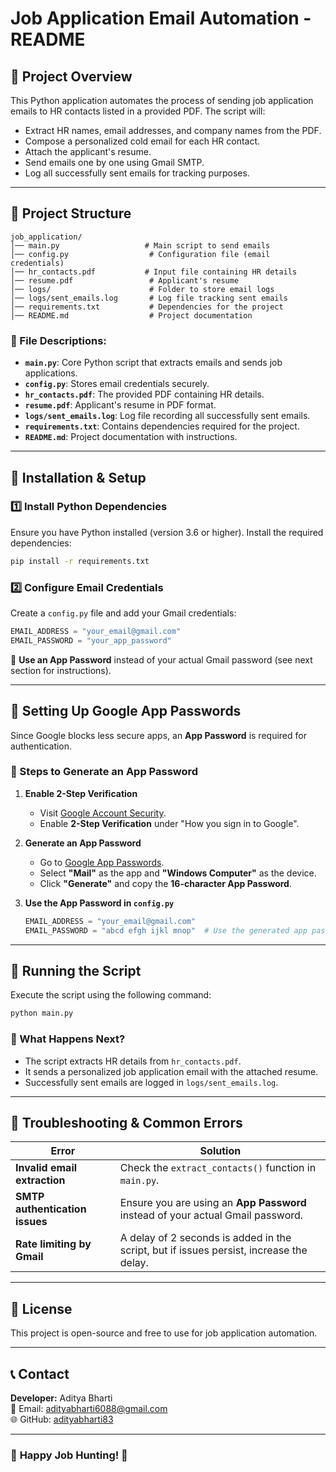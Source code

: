 # **Job Application Email Automation - README**

## **📌 Project Overview**
This Python application automates the process of sending job application emails to HR contacts listed in a provided PDF. The script will:
- Extract HR names, email addresses, and company names from the PDF.
- Compose a personalized cold email for each HR contact.
- Attach the applicant's resume.
- Send emails one by one using Gmail SMTP.
- Log all successfully sent emails for tracking purposes.

---

## **📁 Project Structure**
```
job_application/
│── main.py                   # Main script to send emails
│── config.py                  # Configuration file (email credentials)
│── hr_contacts.pdf           # Input file containing HR details
│── resume.pdf                 # Applicant's resume
│── logs/                      # Folder to store email logs
│── logs/sent_emails.log       # Log file tracking sent emails
│── requirements.txt           # Dependencies for the project
│── README.md                  # Project documentation
```

### **📂 File Descriptions:**
- **`main.py`**: Core Python script that extracts emails and sends job applications.
- **`config.py`**: Stores email credentials securely.
- **`hr_contacts.pdf`**: The provided PDF containing HR details.
- **`resume.pdf`**: Applicant's resume in PDF format.
- **`logs/sent_emails.log`**: Log file recording all successfully sent emails.
- **`requirements.txt`**: Contains dependencies required for the project.
- **`README.md`**: Project documentation with instructions.

---

## **🔧 Installation & Setup**
### **1️⃣ Install Python Dependencies**
Ensure you have Python installed (version 3.6 or higher). Install the required dependencies:
```sh
pip install -r requirements.txt
```

### **2️⃣ Configure Email Credentials**
Create a `config.py` file and add your Gmail credentials:
```python
EMAIL_ADDRESS = "your_email@gmail.com"
EMAIL_PASSWORD = "your_app_password"
```
🔹 **Use an App Password** instead of your actual Gmail password (see next section for instructions).

---

## **🔑 Setting Up Google App Passwords**
Since Google blocks less secure apps, an **App Password** is required for authentication.

### **🔹 Steps to Generate an App Password**
1. **Enable 2-Step Verification**
   - Visit [Google Account Security](https://myaccount.google.com/security).
   - Enable **2-Step Verification** under "How you sign in to Google".
   
2. **Generate an App Password**
   - Go to [Google App Passwords](https://myaccount.google.com/apppasswords).
   - Select **"Mail"** as the app and **"Windows Computer"** as the device.
   - Click **"Generate"** and copy the **16-character App Password**.

3. **Use the App Password in `config.py`**
   ```python
   EMAIL_ADDRESS = "your_email@gmail.com"
   EMAIL_PASSWORD = "abcd efgh ijkl mnop"  # Use the generated app password
   ```

---

## **🚀 Running the Script**
Execute the script using the following command:
```sh
python main.py
```
### **🔹 What Happens Next?**
- The script extracts HR details from `hr_contacts.pdf`.
- It sends a personalized job application email with the attached resume.
- Successfully sent emails are logged in `logs/sent_emails.log`.

---

## **📌 Troubleshooting & Common Errors**
| Error | Solution |
|-------|----------|
| **Invalid email extraction** | Check the `extract_contacts()` function in `main.py`. |
| **SMTP authentication issues** | Ensure you are using an **App Password** instead of your actual Gmail password. |
| **Rate limiting by Gmail** | A delay of 2 seconds is added in the script, but if issues persist, increase the delay. |

---

## **📜 License**
This project is open-source and free to use for job application automation.

---

## **📞 Contact**
**Developer:** Aditya Bharti  
📧 Email: adityabharti6088@gmail.com  
🌐 GitHub: [adityabharti83](https://github.com/adityabharti83)  

---
### 🎯 **Happy Job Hunting! 🚀**

